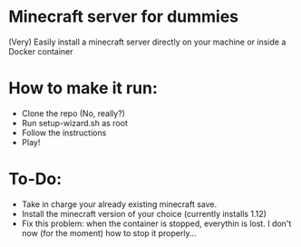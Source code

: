 # Minecraft server for dummies

(Very) Easily install a minecraft server directly on your machine or inside a Docker container

# How to make it run:
- Clone the repo (No, really?)
- Run setup-wizard.sh as root
- Follow the instructions
- Play!

# To-Do:
- Take in charge your already existing minecraft save.
- Install the minecraft version of your choice (currently installs 1.12)
- Fix this problem: when the container is stopped, everythin is lost. I don't now (for the moment) how to stop it properly...
